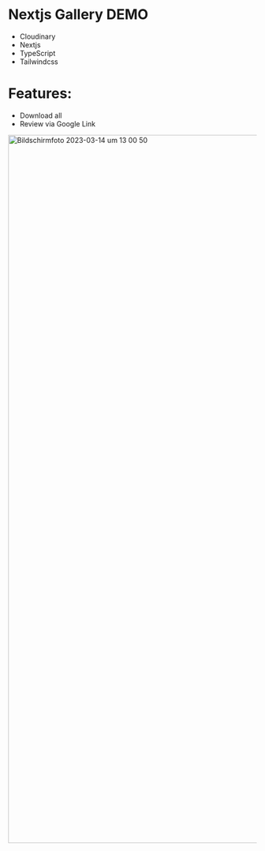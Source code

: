 # Nextjs Gallery DEMO

- Cloudinary
- Nextjs
- TypeScript
- Tailwindcss

# Features:
- Download all
- Review via Google Link

<img width="1434" alt="Bildschirm­foto 2023-03-14 um 13 00 50" src="https://user-images.githubusercontent.com/98970045/224994714-e8f7d320-b0b6-447a-98d6-95157c31cae7.png">
